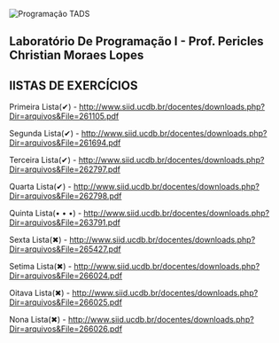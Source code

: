 ![Programação TADS](https://yt3.ggpht.com/a-/ACSszfEfrSyJHu5xU3drsoyyS6-fT3FGjEGuXRpD9g=s900-mo-c-c0xffffffff-rj-k-no)

Laboratório De Programação I - Prof. Pericles Christian Moraes Lopes
-
lISTAS DE EXERCÍCIOS
-
Primeira Lista(✔) - http://www.siid.ucdb.br/docentes/downloads.php?Dir=arquivos&File=261105.pdf

Segunda Lista(✔) - http://www.siid.ucdb.br/docentes/downloads.php?Dir=arquivos&File=261694.pdf

Terceira Lista(✔) - http://www.siid.ucdb.br/docentes/downloads.php?Dir=arquivos&File=262797.pdf

Quarta Lista(✔) - http://www.siid.ucdb.br/docentes/downloads.php?Dir=arquivos&File=262798.pdf

Quinta Lista(• • •) - http://www.siid.ucdb.br/docentes/downloads.php?Dir=arquivos&File=263791.pdf

Sexta Lista(✖) - http://www.siid.ucdb.br/docentes/downloads.php?Dir=arquivos&File=265427.pdf

Setima Lista(✖) - http://www.siid.ucdb.br/docentes/downloads.php?Dir=arquivos&File=266024.pdf

Oitava Lista(✖) - http://www.siid.ucdb.br/docentes/downloads.php?Dir=arquivos&File=266025.pdf

Nona Lista(✖) - http://www.siid.ucdb.br/docentes/downloads.php?Dir=arquivos&File=266026.pdf
